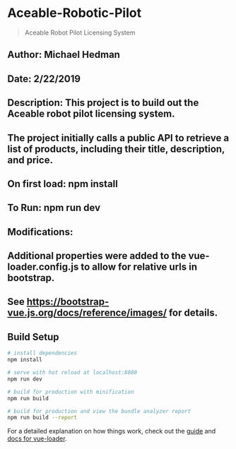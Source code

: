 # Aceable-Robotic-Pilot

> Aceable Robot Pilot Licensing System
####
##  Author: Michael Hedman
##  Date: 2/22/2019
##  Description:  This project is to build out the Aceable robot pilot licensing system.
##      The project initially calls a public API to retrieve a list of products, including their title, description, and price.
##      
##   On first load:  npm install
##   To Run:  npm run dev
##   Modifications:
##      Additional properties were added to the vue-loader.config.js to allow for relative urls in bootstrap.
##      See https://bootstrap-vue.js.org/docs/reference/images/ for details.
####

## Build Setup

``` bash
# install dependencies
npm install

# serve with hot reload at localhost:8080
npm run dev

# build for production with minification
npm run build

# build for production and view the bundle analyzer report
npm run build --report
```

For a detailed explanation on how things work, check out the [guide](http://vuejs-templates.github.io/webpack/) and [docs for vue-loader](http://vuejs.github.io/vue-loader).
